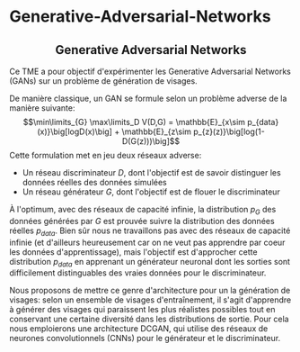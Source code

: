 # Generative-Adversarial-Networks
##  <center>  Generative Adversarial Networks  </center>

Ce TME a pour objectif d'expérimenter les Generative Adversarial Networks (GANs) sur un problème de génération de visages. 

De manière classique, un GAN se formule selon un problème adverse de la manière suivante: 
$$\min\limits_{G} \max\limits_D V(D,G) = \mathbb{E}_{x\sim p_{data}(x)}\big[logD(x)\big] + \mathbb{E}_{z\sim p_{z}(z)}\big[log(1-D(G(z)))\big]$$
Cette formulation met en jeu deux réseaux adverse: 
*   Un réseau discriminateur $D$, dont l'objectif est de savoir distinguer les données réelles des données simulées  
*   Un réseau générateur $G$, dont l'objectif est de flouer le discriminateur

À l'optimum, avec des réseaux de capacité infinie, la distribution $p_G$ des données générées par $G$ est prouvée suivre la distribution des données réelles $p_{data}$. Bien sûr nous ne travaillons pas avec des réseaux de capacité infinie (et d'ailleurs heureusement car on ne veut pas apprendre par coeur les données d'apprentissage), mais l'objectif est d'approcher cette distribution $p_{data}$ en apprenant un générateur neuronal dont les sorties sont difficilement distinguables des vraies données pour le discriminateur. 

Nous proposons de mettre ce genre d'architecture pour un la génération de visages: selon un ensemble de visages d'entraînement, il s'agit d'apprendre à générer des visages qui paraissent les plus réalistes possibles tout en conservant une certaine diversité dans les distributions de sortie. Pour cela nous emploierons une architecture DCGAN, qui utilise des réseaux de neurones convolutionnels (CNNs) pour le générateur et le discriminateur.    
